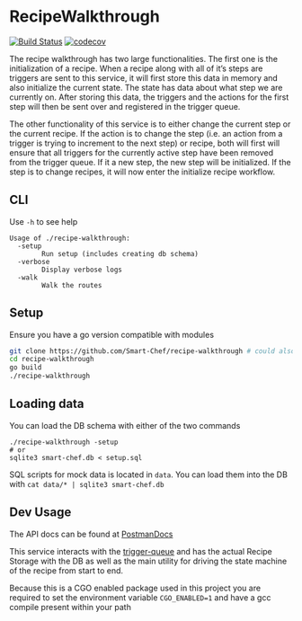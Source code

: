 # RecipeWalkthrough
[![Build Status](https://travis-ci.org/Smart-Chef/trigger-queue.svg?branch=master)](https://travis-ci.org/Smart-Chef/recipe-walkthrough)
[![codecov](https://codecov.io/gh/Smart-Chef/trigger-queue/branch/master/graph/badge.svg)](https://codecov.io/gh/Smart-Chef/recipe-walkthrough)

The recipe walkthrough has two large functionalities. The first one is the initialization of a recipe. When a recipe along with all of it’s steps are triggers are sent to this service, it will first store this data in memory and also initialize the current state. The state has data about what step we are currently on. After storing this data, the triggers and the actions for the first step will then be sent over and registered in the trigger queue. 

The other functionality of this service is to either change the current step or the current recipe. If the action is to change the step (i.e. an action from a trigger is trying to increment to the next step) or recipe, both will first will ensure that all triggers for the currently active step have been removed from the trigger queue. If it a new step, the new step will be initialized. If the step is to change recipes, it will now enter the initialize recipe workflow.

## CLI
Use `-h` to see help

```shell
Usage of ./recipe-walkthrough:
  -setup
    	Run setup (includes creating db schema)
  -verbose
    	Display verbose logs
  -walk
    	Walk the routes
```

## Setup

Ensure you have a go version compatible with modules

```bash
git clone https://github.com/Smart-Chef/recipe-walkthrough # could also probably go get
cd recipe-walkthrough
go build
./recipe-walkthrough
```

## Loading data

You can load the DB schema with either of the two commands

```shell
./recipe-walkthrough -setup
# or
sqlite3 smart-chef.db < setup.sql
```

SQL scripts for mock data is located in `data`.
You can load them into the DB with `cat data/* | sqlite3 smart-chef.db`

## Dev Usage

The API docs can be found at [PostmanDocs](https://documenter.getpostman.com/view/1907478/RzZ6GzdW)

This service interacts with the [trigger-queue](https://github.com/Smart-Chef/trigger-queue)
and has the actual Recipe Storage with the DB as well as the main utility for driving the state
machine of the recipe from start to end.

Because this is a CGO enabled package used in this project you are required to set the environment variable
`CGO_ENABLED=1` and have a gcc compile present within your path